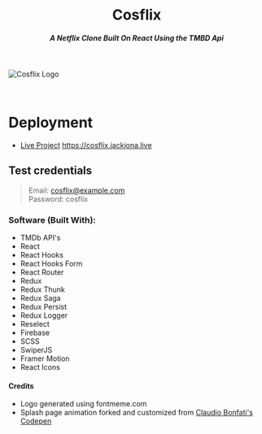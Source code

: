 <h1 align="center">Cosflix</h1>
<h5 align="center">A Netflix Clone Built On React Using the TMBD Api</h5><br/>

![Cosflix Logo](https://cdn.jsdelivr.net/gh/jackjona123/cosflix@assets/cosflix_icon.png)

<br/>

# Deployment

- [Live Project](https://cosflix.jackjona.live/)
https://cosflix.jackjona.live

## Test credentials

> Email: cosflix@example.com<br/>
> Password: cosflix<br/>

### Software (Built With):

- TMDb API's
- React
- React Hooks
- React Hooks Form
- React Router
- Redux
- Redux Thunk
- Redux Saga
- Redux Persist
- Redux Logger
- Reselect
- Firebase
- SCSS
- SwiperJS
- Framer Motion
- React Icons

#### Credits

- Logo generated using fontmeme.com
- Splash page animation forked and customized from [Claudio Bonfati's Codepen](https://codepen.io/claudio_bonfati/pen/mdryxPv)


